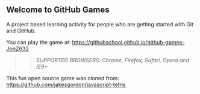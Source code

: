 ## Welcome to GitHub Games

A project based learning activity for people who are getting started with Git and GitHub.

You can play the game at: https://githubschool.github.io/github-games-JonZ632

>> _*SUPPORTED BROWSERS*: Chrome, Firefox, Safari, Opera and IE9+_

This fun open source game was cloned from: https://github.com/jakesgordon/javascript-tetris
